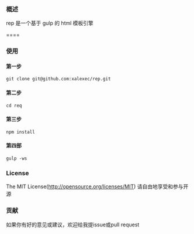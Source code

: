 ### 概述

rep 是一个基于 gulp 的 html 模板引擎

====

### 使用
#### 第一步
```
git clone git@github.com:xalexec/rep.git
```
#### 第二步
```
cd req
```
#### 第三步
```
npm install
``` 
#### 第四部
```
gulp -ws
```

### License

The MIT License(http://opensource.org/licenses/MIT) 请自由地享受和参与开源
### 贡献

如果你有好的意见或建议，欢迎给我提issue或pull request